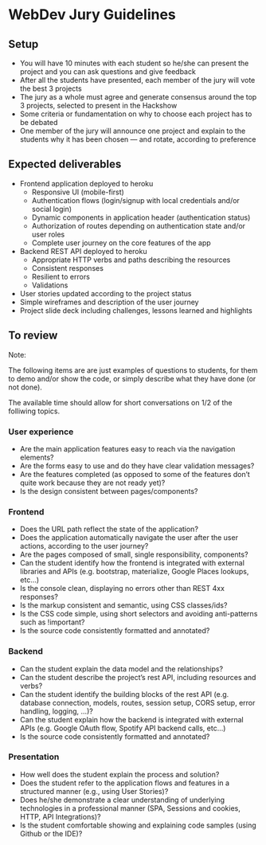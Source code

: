 # WebDev Jury Guidelines

## Setup

- You will have 10 minutes with each student so he/she can present the project and you can ask questions and give feedback
- After all the students have presented, each member of the jury will vote the best 3 projects
- The jury as a whole must agree and generate consensus around the top 3 projects, selected to present in the Hackshow
- Some criteria or fundamentation on why to choose each project has to be debated
- One member of the jury will announce one project and explain to the students why it has been chosen — and rotate, according to preference


## Expected deliverables

- Frontend application deployed to heroku
  - Responsive UI (mobile-first)
  - Authentication flows (login/signup with local credentials and/or social login)
  - Dynamic components in application header (authentication status)
  - Authorization of routes depending on authentication state and/or user roles
  - Complete user journey on the core features of the app
- Backend REST API deployed to heroku
  - Appropriate HTTP verbs and paths describing the resources
  - Consistent responses
  - Resilient to errors
  - Validations
- User stories updated according to the project status
- Simple wireframes and description of the user journey
- Project slide deck including challenges, lessons learned and highlights

## To review

Note:

The following items are are just examples of questions to students, for them to demo and/or show the code, or simply describe what they have done (or not done).

The available time should allow for short conversations on 1/2 of the folliwing topics.

### User experience
- Are the main application features easy to reach via the navigation elements?
- Are the forms easy to use and do they have clear validation messages?
- Are the features completed (as opposed to some of the features don’t quite work because they are not ready yet)?
- Is the design consistent between pages/components?

### Frontend
- Does the URL path reflect the state of the application?
- Does the application automatically navigate the user after the user actions, according to the user journey?
- Are the pages composed of small, single responsibility, components?
- Can the student identify how the frontend is integrated with external libraries and APIs (e.g. bootstrap, materialize, Google Places lookups, etc…)
- Is the console clean, displaying no errors other than REST 4xx responses?
- Is the markup consistent and semantic, using CSS classes/ids?
- Is the CSS code simple, using short selectors and avoiding anti-patterns such as !important?
- Is the source code consistently formatted and annotated?

### Backend
- Can the student explain the data model and the relationships?
- Can the student describe the project’s rest API, including resources and verbs?
- Can the student identify the building blocks of the rest API (e.g. database connection, models, routes, session setup, CORS setup, error handling, logging, …)?
- Can the student explain how the backend is integrated with external APIs (e.g. Google OAuth flow, Spotify API backend calls, etc…)
- Is the source code consistently formatted and annotated?

### Presentation
- How well does the student explain the process and solution?
- Does the student refer to the application flows and features in a structured manner (e.g., using User Stories)?
- Does he/she demonstrate a clear understanding of underlying technologies  in a professional manner (SPA, Sessions and cookies, HTTP, API Integrations)?
- Is the student comfortable showing and explaining code samples (using Github or the IDE)?
